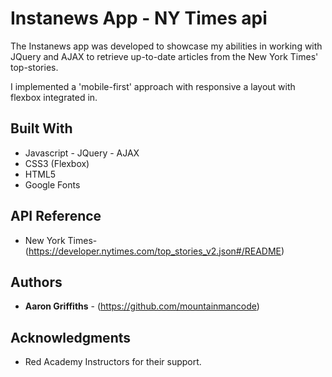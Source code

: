   # Instanews App - NY Times api

  The Instanews app was developed to showcase my abilities in working with JQuery and AJAX to retrieve up-to-date articles from the New York Times' top-stories. 

  I implemented a 'mobile-first' approach with responsive a layout with flexbox integrated in. 

## Built With

* Javascript - JQuery - AJAX
* CSS3 (Flexbox)
* HTML5
* Google Fonts 

## API Reference

* New York Times- (https://developer.nytimes.com/top_stories_v2.json#/README)

## Authors

* **Aaron Griffiths** - (https://github.com/mountainmancode)

## Acknowledgments

* Red Academy Instructors for their support.